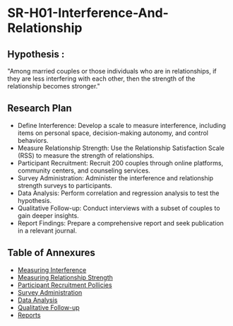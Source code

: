 # SR-H01-Interference-And-Relationship

## Hypothesis : 
"Among married couples or those individuals who are in relationships, if they are less interfering with each other, then the strength of the relationship becomes stronger."

## Research Plan
- Define Interference: Develop a scale to measure interference, including items on personal space, decision-making autonomy, and control behaviors.
- Measure Relationship Strength: Use the Relationship Satisfaction Scale (RSS) to measure the strength of relationships.
- Participant Recruitment: Recruit 200 couples through online platforms, community centers, and counseling services.
- Survey Administration: Administer the interference and relationship strength surveys to participants.
- Data Analysis: Perform correlation and regression analysis to test the hypothesis.
- Qualitative Follow-up: Conduct interviews with a subset of couples to gain deeper insights.
- Report Findings: Prepare a comprehensive report and seek publication in a relevant journal.

## Table of Annexures 
- [Measuring Interference](#)
- [Measuring Relationship Strength](#)
- [Participant Recruitment Pollicies](#)
- [Survey Administration](#)
- [Data Analysis](#)
- [Qualitative Follow-up](#)
- [Reports](#)
